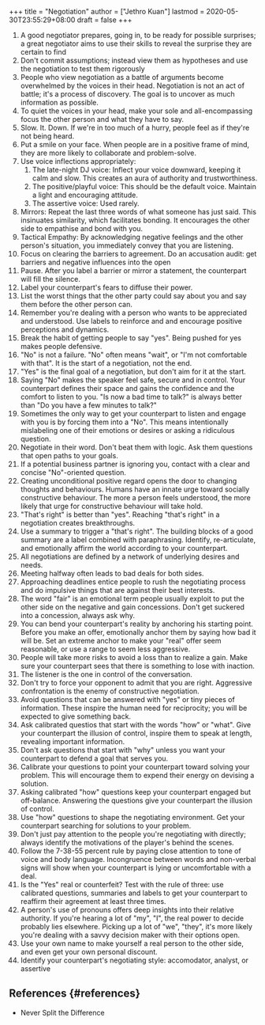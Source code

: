 +++
title = "Negotiation"
author = ["Jethro Kuan"]
lastmod = 2020-05-30T23:55:29+08:00
draft = false
+++

1.  A good negotiator prepares, going in, to be ready for possible
    surprises; a great negotiator aims to use their skills to reveal
    the surprise they are certain to find
2.  Don't commit assumptions; instead view them as hypotheses and use
    the negotiation to test them rigorously
3.  People who view negotiation as a battle of arguments become
    overwhelmed by the voices in their head. Negotiation is not an act
    of battle; it's a process of discovery. The goal is to uncover as
    much information as possible.
4.  To quiet the voices in your head, make your sole and
    all-encompassing focus the other person and what they have to say.
5.  Slow. It. Down. If we're in too much of a hurry, people feel as if
    they're not being heard.
6.  Put a smile on your face. When people are in a positive frame of
    mind, they are more likely to collaborate and problem-solve.
7.  Use voice inflections appropriately:
    1.  The late-night DJ voice: Inflect your voice downward, keeping it
        calm and slow. This creates an aura of authority and trustworthiness.
    2.  The positive/playful voice: This should be the default voice.
        Maintain a light and encouraging attitude.
    3.  The assertive voice: Used rarely.
8.  Mirrors: Repeat the last three words of what someone has just said.
    This insinuates similarity, which facilitates bonding. It
    encourages the other side to empathise and bond with you.
9.  Tactical Empathy: By acknowledging negative feelings and the other
    person's situation, you immediately convey that you are listening.
10. Focus on clearing the barriers to agreement. Do an accusation
    audit: get barriers and negative influences into the open
11. Pause. After you label a barrier or mirror a statement, the
    counterpart will fill the silence.
12. Label your counterpart's fears to diffuse their power.
13. List the worst things that the other party could say about you and
    say them before the other person can.
14. Remember you're dealing with a person who wants to be appreciated
    and understood. Use labels to reinforce and and encourage positive
    perceptions and dynamics.
15. Break the habit of getting people to say "yes". Being pushed for
    yes makes people defensive.
16. "No" is not a failure. "No" often means "wait", or "I'm not
    comfortable with that". It is the start of a negotiation, not the end.
17. "Yes" is the final goal of a negotiation, but don't aim for it at
    the start.
18. Saying "No" makes the speaker feel safe, secure and in control.
    Your counterpart defines their space and gains the confidence and
    the comfort to listen to you. "Is now a bad time to talk?" is
    always better than "Do you have a few minutes to talk?"
19. Sometimes the only way to get your counterpart to listen and
    engage with you is by forcing them into a "No". This means
    intentionally mislabeling one of their emotions or desires or
    asking a ridiculous question.
20. Negotiate in their word. Don't beat them with logic. Ask them
    questions that open paths to your goals.
21. If a potential business partner is ignoring you, contact with a
    clear and concise "No"-oriented question.
22. Creating unconditional positive regard opens the door to changing
    thoughts and behaviours. Humans have an innate urge toward
    socially constructive behaviour. The more a person feels
    understood, the more likely that urge for constructive behaviour
    will take hold.
23. "That's right" is better than "yes". Reaching "that's right" in a
    negotiation creates breakthroughs.
24. Use a summary to trigger a "that's right". The building blocks of
    a good summary are a label combined with paraphrasing. Identify,
    re-articulate, and emotionally affirm the world according to your
    counterpart.
25. All negotiations are defined by a network of underlying desires
    and needs.
26. Meeting halfway often leads to bad deals for both sides.
27. Approaching deadlines entice people to rush the negotiating
    process and do impulsive things that are against their best
    interests.
28. The word "fair" is an emotional term people usually exploit to put
    the other side on the negative and gain concessions. Don't get
    suckered into a concession, always ask why.
29. You can bend your counterpart's reality by anchoring his starting
    point. Before you make an offer, emotionally anchor them by saying
    how bad it will be. Set an extreme anchor to make your "real"
    offer seem reasonable, or use a range to seem less aggressive.
30. People will take more risks to avoid a loss than to realize a
    gain. Make sure your counterpart sees that there is something to
    lose with inaction.
31. The listener is the one in control of the conversation.
32. Don't try to force your opponent to admit that you are right.
    Aggressive confrontation is the enemy of constructive negotiation.
33. Avoid questions that can be answered with "yes" or tiny pieces of
    information. These inspire the human need for reciprocity; you
    will be expected to give something back.
34. Ask calibrated questios that start with the words "how" or "what".
    Give your counterpart the illusion of control, inspire them to
    speak at length, revealing important information.
35. Don't ask questions that start with "why" unless you want your
    counterpart to defend a goal that serves you.
36. Calibrate your questions to point your counterpart toward solving
    your problem. This will encourage them to expend their energy on
    devising a solution.
37. Asking calibrated "how" questions keep your counterpart engaged
    but off-balance. Answering the questions give your counterpart the
    illusion of control.
38. Use "how" questions to shape the negotiating environment. Get your
    counterpart searching for solutions to your problem.
39. Don't just pay attention to the people you're negotiating with
    directly; always identify the motivations of the player's behind
    the scenes.
40. Follow the 7-38-55 percent rule by paying close attention to tone
    of voice and body language. Incongruence between words and
    non-verbal signs will show when your counterpart is lying or
    uncomfortable with a deal.
41. Is the "Yes" real or counterfeit? Test with the rule of three: use
    calibrated questions, summaries and labels to get your counterpart
    to reaffirm their agreement at least three times.
42. A person's use of pronouns offers deep insights into their
    relative authority. If you're hearing a lot of "my", "I", the real
    power to decide probably lies elsewhere. Picking up a lot of "we",
    "they", it's more likely you're dealing with a savvy decision
    maker with their options open.
43. Use your own name to make yourself a real person to the other
    side, and even get your own personal discount.
44. Identify your counterpart's negotiating style: accomodator,
    analyst, or assertive

## References {#references}

- Never Split the Difference

